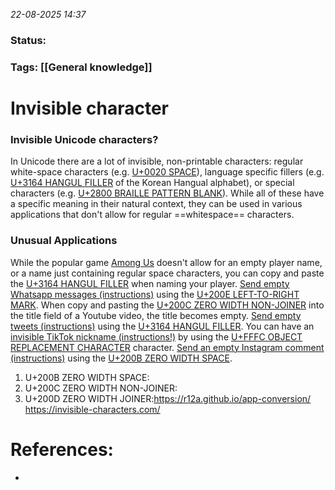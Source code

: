 *22-08-2025 14:37*
### Status: 
  
### Tags: [[General knowledge]]


# Invisible character

### Invisible Unicode characters?

In Unicode there are a lot of invisible, non-printable characters: regular white-space characters (e.g. [U+0020 SPACE](https://invisible-characters.com/0020-SPACE.html "Information about U+0020 SPACE")), language specific fillers (e.g. [U+3164 HANGUL FILLER](https://invisible-characters.com/3164-HANGUL-FILLER.html "Information about U+3164 HANGUL FILLER") of the Korean Hangual alphabet), or special characters (e.g. [U+2800 BRAILLE PATTERN BLANK](https://invisible-characters.com/2800-BRAILLE-PATTERN-BLANK.html "Information about U+2800 BRAILLE PATTERN BLANK")). While all of these have a specific meaning in their natural context, they can be used in various applications that don't allow for regular ==whitespace== characters.

### Unusual Applications

While the popular game [Among Us](https://www.epicgames.com/store/de/p/among-us) doesn't allow for an empty player name, or a name just containing regular space characters, you can copy and paste the [U+3164 HANGUL FILLER](https://invisible-characters.com/3164-HANGUL-FILLER.html) when naming your player.
[Send empty Whatsapp messages (instructions)](https://invisible-characters.com/empty-whatsapp.html) using the [U+200E LEFT-TO-RIGHT MARK](https://invisible-characters.com/200E-LEFT-TO-RIGHT-MARK.html "Information about U+200E LEFT-TO-RIGHT MARK").
When copy and pasting the [U+200C ZERO WIDTH NON-JOINER](https://invisible-characters.com/200C-ZERO-WIDTH-NON-JOINER.html "Information about U+200C ZERO WIDTH NON-JOINER") into the title field of a Youtube video, the title becomes empty.
[Send empty tweets (instructions)](https://invisible-characters.com/empty-tweet.html) using the [U+3164 HANGUL FILLER](https://invisible-characters.com/3164-HANGUL-FILLER.html "Information about U+3164 HANGUL FILLER").
You can have an [invisible TikTok nickname (instructions!)](https://invisible-characters.com/invisible-tiktok-name.html) by using the [U+FFFC OBJECT REPLACEMENT CHARACTER](https://invisible-characters.com/FFFC-OBJECT-REPLACEMENT-CHARACTER.html "Information about U+FFFC OBJECT REPLACEMENT CHARACTER") character.
[Send an empty Instagram comment (instructions)](https://invisible-characters.com/empty-instagram-comment.html) using the [U+200B ZERO WIDTH SPACE](https://invisible-characters.com/200B-ZERO-WIDTH-SPACE.html "Information about U+200B ZERO WIDTH SPACE").

 1. U+200B ZERO WIDTH SPACE:​
 2. U+200C ZERO WIDTH NON-JOINER:‌
 3. U+200D ZERO WIDTH JOINER:https://r12a.github.io/app-conversion/
https://invisible-characters.com/
# References:

- 
  